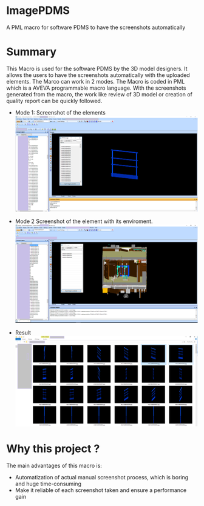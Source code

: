 # ImagePDMS
A PML macro for software PDMS to have the screenshots automatically

# Summary 
This Macro is used for the software PDMS by the 3D model designers. It allows the users to have the screenshots automatically with the uploaded elements. The Marco can work in 2 modes. The Macro is coded in PML which is a AVEVA programmable macro language. With the screenshots generated from the macro, the work like review of 3D model or creation of quality report can be quickly followed.

- Mode 1: Screenshot of the elements
![alt text](https://github.com/bochang-github/ImagePDMS/blob/master/mode%201.png)

- Mode 2 Screenshot of the element with its enviroment. 
![alt text](https://github.com/bochang-github/ImagePDMS/blob/master/mode%202.png)

- Result
![alt text](https://github.com/bochang-github/ImagePDMS/blob/master/result.png)

# Why this project ?
The main advantages of this macro is: 
- Automatization of actual manual screenshot process, which is boring and huge time-consuming
- Make it reliable of each screenshot taken and ensure a performance gain
